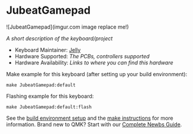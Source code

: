 # JubeatGamepad

![JubeatGamepad](imgur.com image replace me!)

*A short description of the keyboard/project*

* Keyboard Maintainer: [Jelly](https://github.com/yourusername)
* Hardware Supported: *The PCBs, controllers supported*
* Hardware Availability: *Links to where you can find this hardware*

Make example for this keyboard (after setting up your build environment):

    make JubeatGamepad:default

Flashing example for this keyboard:

    make JubeatGamepad:default:flash

See the [build environment setup](https://docs.qmk.fm/#/getting_started_build_tools) and the [make instructions](https://docs.qmk.fm/#/getting_started_make_guide) for more information. Brand new to QMK? Start with our [Complete Newbs Guide](https://docs.qmk.fm/#/newbs).
